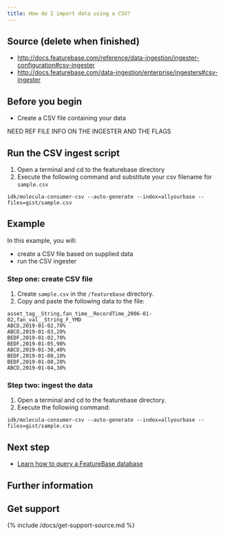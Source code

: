 ```yaml
---
title: How do I import data using a CSV?
---
```


## Source (delete when finished)
* http://docs.featurebase.com/reference/data-ingestion/ingester-configuration#csv-ingester
* http://docs.featurebase.com/data-ingestion/enterprise/ingesters#csv-ingester

## Before you begin

* Create a CSV file containing your data

NEED REF FILE INFO ON THE INGESTER AND THE FLAGS

## Run the CSV ingest script

1. Open a terminal and cd to the featurebase directory
2. Execute the following command and substitute your csv filename for `sample.csv`
```
idk/molecula-consumer-csv --auto-generate --index=allyourbase --files=gist/sample.csv
```

## Example

In this example, you will:
* create a CSV file based on supplied data
* run the CSV ingester

### Step one: create CSV file

1. Create `sample.csv` in the `/featurebase` directory.
2. Copy and paste the following data to the file:

```
asset_tag__String,fan_time__RecordTime_2006-01-02,fan_val__String_F_YMD
ABCD,2019-01-02,70%
ABCD,2019-01-03,20%
BEDF,2019-01-02,70%
BEDF,2019-01-05,90%
ABCD,2019-01-30,40%
BEDF,2019-01-08,10%
BEDF,2019-01-08,20%
ABCD,2019-01-04,30%
```

### Step two: ingest the data

1. Open a terminal and cd to the featurebase directory.
2. Execute the following command:
```
idk/molecula-consumer-csv --auto-generate --index=allyourbase --files=gist/sample.csv
```

## Next step

* [Learn how to query a FeatureBase database]()

## Further information


## Get support

{% include /docs/get-support-source.md %}
